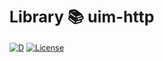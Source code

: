 # Library 📚 uim-http
[![D](https://github.com/UIMSolutions/uim/actions/workflows/uim-http.yml/badge.svg)](https://github.com/UIMSolutions/uim/actions/workflows/uim-http.yml)
[![License](https://img.shields.io/badge/License-Apache_2.0-blue.svg)](https://opensource.org/licenses/Apache-2.0)
